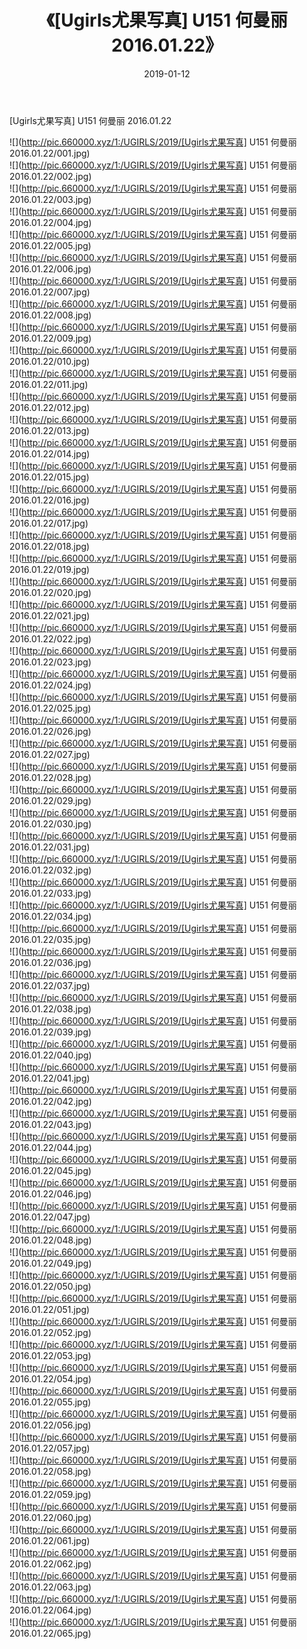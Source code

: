 ﻿---
layout: post
title:  《[Ugirls尤果写真] U151 何曼丽 2016.01.22》
date:   2019-01-12
img: http://pic.660000.xyz/1:/UGIRLS/2019/[Ugirls尤果写真] U151 何曼丽 2016.01.22/000.jpg
categories: [美女, 清纯, 唯美]
---

[Ugirls尤果写真] U151 何曼丽 2016.01.22

 ![](http://pic.660000.xyz/1:/UGIRLS/2019/[Ugirls尤果写真] U151 何曼丽 2016.01.22/001.jpg) <br>![](http://pic.660000.xyz/1:/UGIRLS/2019/[Ugirls尤果写真] U151 何曼丽 2016.01.22/002.jpg) <br>![](http://pic.660000.xyz/1:/UGIRLS/2019/[Ugirls尤果写真] U151 何曼丽 2016.01.22/003.jpg) <br>![](http://pic.660000.xyz/1:/UGIRLS/2019/[Ugirls尤果写真] U151 何曼丽 2016.01.22/004.jpg) <br>![](http://pic.660000.xyz/1:/UGIRLS/2019/[Ugirls尤果写真] U151 何曼丽 2016.01.22/005.jpg) <br>![](http://pic.660000.xyz/1:/UGIRLS/2019/[Ugirls尤果写真] U151 何曼丽 2016.01.22/006.jpg) <br>![](http://pic.660000.xyz/1:/UGIRLS/2019/[Ugirls尤果写真] U151 何曼丽 2016.01.22/007.jpg) <br>![](http://pic.660000.xyz/1:/UGIRLS/2019/[Ugirls尤果写真] U151 何曼丽 2016.01.22/008.jpg) <br>![](http://pic.660000.xyz/1:/UGIRLS/2019/[Ugirls尤果写真] U151 何曼丽 2016.01.22/009.jpg) <br>![](http://pic.660000.xyz/1:/UGIRLS/2019/[Ugirls尤果写真] U151 何曼丽 2016.01.22/010.jpg) <br>![](http://pic.660000.xyz/1:/UGIRLS/2019/[Ugirls尤果写真] U151 何曼丽 2016.01.22/011.jpg) <br>![](http://pic.660000.xyz/1:/UGIRLS/2019/[Ugirls尤果写真] U151 何曼丽 2016.01.22/012.jpg) <br>![](http://pic.660000.xyz/1:/UGIRLS/2019/[Ugirls尤果写真] U151 何曼丽 2016.01.22/013.jpg) <br>![](http://pic.660000.xyz/1:/UGIRLS/2019/[Ugirls尤果写真] U151 何曼丽 2016.01.22/014.jpg) <br>![](http://pic.660000.xyz/1:/UGIRLS/2019/[Ugirls尤果写真] U151 何曼丽 2016.01.22/015.jpg) <br>![](http://pic.660000.xyz/1:/UGIRLS/2019/[Ugirls尤果写真] U151 何曼丽 2016.01.22/016.jpg) <br>![](http://pic.660000.xyz/1:/UGIRLS/2019/[Ugirls尤果写真] U151 何曼丽 2016.01.22/017.jpg) <br>![](http://pic.660000.xyz/1:/UGIRLS/2019/[Ugirls尤果写真] U151 何曼丽 2016.01.22/018.jpg) <br>![](http://pic.660000.xyz/1:/UGIRLS/2019/[Ugirls尤果写真] U151 何曼丽 2016.01.22/019.jpg) <br>![](http://pic.660000.xyz/1:/UGIRLS/2019/[Ugirls尤果写真] U151 何曼丽 2016.01.22/020.jpg) <br>![](http://pic.660000.xyz/1:/UGIRLS/2019/[Ugirls尤果写真] U151 何曼丽 2016.01.22/021.jpg) <br>![](http://pic.660000.xyz/1:/UGIRLS/2019/[Ugirls尤果写真] U151 何曼丽 2016.01.22/022.jpg) <br>![](http://pic.660000.xyz/1:/UGIRLS/2019/[Ugirls尤果写真] U151 何曼丽 2016.01.22/023.jpg) <br>![](http://pic.660000.xyz/1:/UGIRLS/2019/[Ugirls尤果写真] U151 何曼丽 2016.01.22/024.jpg) <br>![](http://pic.660000.xyz/1:/UGIRLS/2019/[Ugirls尤果写真] U151 何曼丽 2016.01.22/025.jpg) <br>![](http://pic.660000.xyz/1:/UGIRLS/2019/[Ugirls尤果写真] U151 何曼丽 2016.01.22/026.jpg) <br>![](http://pic.660000.xyz/1:/UGIRLS/2019/[Ugirls尤果写真] U151 何曼丽 2016.01.22/027.jpg) <br>![](http://pic.660000.xyz/1:/UGIRLS/2019/[Ugirls尤果写真] U151 何曼丽 2016.01.22/028.jpg) <br>![](http://pic.660000.xyz/1:/UGIRLS/2019/[Ugirls尤果写真] U151 何曼丽 2016.01.22/029.jpg) <br>![](http://pic.660000.xyz/1:/UGIRLS/2019/[Ugirls尤果写真] U151 何曼丽 2016.01.22/030.jpg) <br>![](http://pic.660000.xyz/1:/UGIRLS/2019/[Ugirls尤果写真] U151 何曼丽 2016.01.22/031.jpg) <br>![](http://pic.660000.xyz/1:/UGIRLS/2019/[Ugirls尤果写真] U151 何曼丽 2016.01.22/032.jpg) <br>![](http://pic.660000.xyz/1:/UGIRLS/2019/[Ugirls尤果写真] U151 何曼丽 2016.01.22/033.jpg) <br>![](http://pic.660000.xyz/1:/UGIRLS/2019/[Ugirls尤果写真] U151 何曼丽 2016.01.22/034.jpg) <br>![](http://pic.660000.xyz/1:/UGIRLS/2019/[Ugirls尤果写真] U151 何曼丽 2016.01.22/035.jpg) <br>![](http://pic.660000.xyz/1:/UGIRLS/2019/[Ugirls尤果写真] U151 何曼丽 2016.01.22/036.jpg) <br>![](http://pic.660000.xyz/1:/UGIRLS/2019/[Ugirls尤果写真] U151 何曼丽 2016.01.22/037.jpg) <br>![](http://pic.660000.xyz/1:/UGIRLS/2019/[Ugirls尤果写真] U151 何曼丽 2016.01.22/038.jpg) <br>![](http://pic.660000.xyz/1:/UGIRLS/2019/[Ugirls尤果写真] U151 何曼丽 2016.01.22/039.jpg) <br>![](http://pic.660000.xyz/1:/UGIRLS/2019/[Ugirls尤果写真] U151 何曼丽 2016.01.22/040.jpg) <br>![](http://pic.660000.xyz/1:/UGIRLS/2019/[Ugirls尤果写真] U151 何曼丽 2016.01.22/041.jpg) <br>![](http://pic.660000.xyz/1:/UGIRLS/2019/[Ugirls尤果写真] U151 何曼丽 2016.01.22/042.jpg) <br>![](http://pic.660000.xyz/1:/UGIRLS/2019/[Ugirls尤果写真] U151 何曼丽 2016.01.22/043.jpg) <br>![](http://pic.660000.xyz/1:/UGIRLS/2019/[Ugirls尤果写真] U151 何曼丽 2016.01.22/044.jpg) <br>![](http://pic.660000.xyz/1:/UGIRLS/2019/[Ugirls尤果写真] U151 何曼丽 2016.01.22/045.jpg) <br>![](http://pic.660000.xyz/1:/UGIRLS/2019/[Ugirls尤果写真] U151 何曼丽 2016.01.22/046.jpg) <br>![](http://pic.660000.xyz/1:/UGIRLS/2019/[Ugirls尤果写真] U151 何曼丽 2016.01.22/047.jpg) <br>![](http://pic.660000.xyz/1:/UGIRLS/2019/[Ugirls尤果写真] U151 何曼丽 2016.01.22/048.jpg) <br>![](http://pic.660000.xyz/1:/UGIRLS/2019/[Ugirls尤果写真] U151 何曼丽 2016.01.22/049.jpg) <br>![](http://pic.660000.xyz/1:/UGIRLS/2019/[Ugirls尤果写真] U151 何曼丽 2016.01.22/050.jpg) <br>![](http://pic.660000.xyz/1:/UGIRLS/2019/[Ugirls尤果写真] U151 何曼丽 2016.01.22/051.jpg) <br>![](http://pic.660000.xyz/1:/UGIRLS/2019/[Ugirls尤果写真] U151 何曼丽 2016.01.22/052.jpg) <br>![](http://pic.660000.xyz/1:/UGIRLS/2019/[Ugirls尤果写真] U151 何曼丽 2016.01.22/053.jpg) <br>![](http://pic.660000.xyz/1:/UGIRLS/2019/[Ugirls尤果写真] U151 何曼丽 2016.01.22/054.jpg) <br>![](http://pic.660000.xyz/1:/UGIRLS/2019/[Ugirls尤果写真] U151 何曼丽 2016.01.22/055.jpg) <br>![](http://pic.660000.xyz/1:/UGIRLS/2019/[Ugirls尤果写真] U151 何曼丽 2016.01.22/056.jpg) <br>![](http://pic.660000.xyz/1:/UGIRLS/2019/[Ugirls尤果写真] U151 何曼丽 2016.01.22/057.jpg) <br>![](http://pic.660000.xyz/1:/UGIRLS/2019/[Ugirls尤果写真] U151 何曼丽 2016.01.22/058.jpg) <br>![](http://pic.660000.xyz/1:/UGIRLS/2019/[Ugirls尤果写真] U151 何曼丽 2016.01.22/059.jpg) <br>![](http://pic.660000.xyz/1:/UGIRLS/2019/[Ugirls尤果写真] U151 何曼丽 2016.01.22/060.jpg) <br>![](http://pic.660000.xyz/1:/UGIRLS/2019/[Ugirls尤果写真] U151 何曼丽 2016.01.22/061.jpg) <br>![](http://pic.660000.xyz/1:/UGIRLS/2019/[Ugirls尤果写真] U151 何曼丽 2016.01.22/062.jpg) <br>![](http://pic.660000.xyz/1:/UGIRLS/2019/[Ugirls尤果写真] U151 何曼丽 2016.01.22/063.jpg) <br>![](http://pic.660000.xyz/1:/UGIRLS/2019/[Ugirls尤果写真] U151 何曼丽 2016.01.22/064.jpg) <br>![](http://pic.660000.xyz/1:/UGIRLS/2019/[Ugirls尤果写真] U151 何曼丽 2016.01.22/065.jpg) <br>
